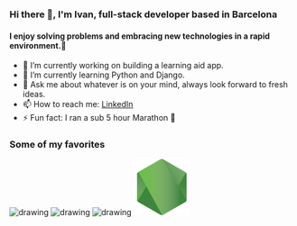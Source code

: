 ### Hi there 👋, I'm Ivan, full-stack developer based in Barcelona

#### I enjoy solving problems and embracing new technologies in a rapid environment.🚀

- 🔭 I’m currently working on building a learning aid app.
- 🌱 I’m currently learning Python and Django.
- 💬 Ask me about whatever is on your mind, always look forward to fresh ideas.
- 📫 How to reach me: [LinkedIn](https://www.linkedin.com/in/ivan-gelo/)
- ⚡ Fun fact: I ran a sub 5 hour Marathon 👟

### Some of my favorites

<img src=https://upload.wikimedia.org/wikipedia/commons/thumb/4/4c/Typescript_logo_2020.svg/1024px-Typescript_logo_2020.svg.png alt="drawing" width="100"/>
<img src=https://seeklogo.com/images/R/react-logo-7B3CE81517-seeklogo.com.png alt="drawing" width="100"/>
<img src=https://upload.wikimedia.org/wikipedia/commons/thumb/2/29/Postgresql_elephant.svg/1200px-Postgresql_elephant.svg.png alt="drawing" width="100"/>
<img src=https://raw.githubusercontent.com/github/explore/80688e429a7d4ef2fca1e82350fe8e3517d3494d/topics/nodejs/nodejs.png alt="drawing" width="100"/>



